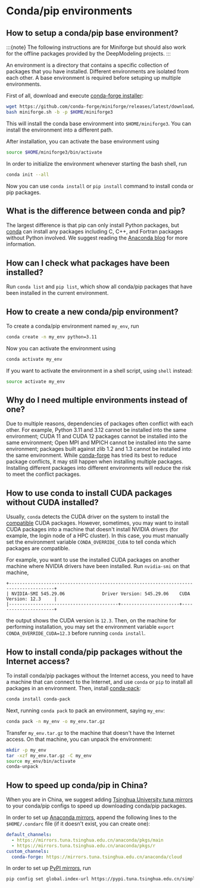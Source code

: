 # Conda/pip environments

## How to setup a conda/pip base environment?

:::{note}
The following instructions are for Miniforge but should also work for the offline packages provided by the DeepModeling projects.
:::

An environment is a directory that contains a specific collection of packages that you have installed.
Different environments are isolated from each other.
A base environment is required before setuping up multiple environments.

First of all, download and execute [conda-forge installer](https://conda-forge.org/download/):

```sh
wget https://github.com/conda-forge/miniforge/releases/latest/download/Miniforge3-Linux-x86_64.sh -O miniforge.sh
bash miniforge.sh -b -p $HOME/miniforge3
```

This will install the conda base environment into `$HOME/miniforge3`. You can install the environment into a different path.

After installation, you can activate the base environment using

```sh
source $HOME/miniforge3/bin/activate
```

In order to initialize the environment whenever starting the bash shell, run

```sh
conda init --all
```

Now you can use `conda install` or `pip install` command to install conda or pip packages.

## What is the difference between conda and pip?

The largest difference is that pip can only install Python packages,
but [conda](https://docs.conda.io/projects/conda/) can install any packages including C, C++, and Fortran packages without Python involved.
We suggest reading the [Anaconda blog](https://www.anaconda.com/blog/understanding-conda-and-pip) for more information.

## How can I check what packages have been installed?

Run `conda list` and `pip list`, which show all conda/pip packages that have been installed in the current environment.

## How to create a new conda/pip environment?

To create a conda/pip environment named `my_env`, run

```sh
conda create -n my_env python=3.11
```

Now you can activate the environment using

```sh
conda activate my_env
```

If you want to activate the environment in a shell script, using `shell` instead:

```sh
source activate my_env
```

## Why do I need multiple environments instead of one?

Due to multiple reasons, dependencies of packages often conflict with each other.
For example, Python 3.11 and 3.12 cannot be installed into the same environment;
CUDA 11 and CUDA 12 packages cannot be installed into the same environment;
Open MPI and MPICH cannot be installed into the same environment;
packages built against zlib 1.2 and 1.3 cannot be installed into the same environment.
While [conda-forge](https://conda-forge.org) has tried its best to reduce package conflicts, it may still happen when installing multiple packages.
Installing different packages into different environments will reduce the risk to meet the conflict packages.

## How to use conda to install CUDA packages without CUDA installed?

Usually, `conda` detects the CUDA driver on the system to install the [compatible](https://docs.nvidia.com/deploy/cuda-compatibility/index.html) CUDA packages.
However, sometimes, you may want to install CUDA packages into a machine that doesn't install NVIDIA drivers (for example, the login node of a HPC cluster).
In this case, you must manually set the environment variable `CONDA_OVERRIDE_CUDA` to tell conda which packages are compatible.

For example, you want to use the installed CUDA packages on another machine where NVIDIA drivers have been installed. Run `nvidia-smi` on that machine, 
```
+---------------------------------------------------------------------------------------+
| NVIDIA-SMI 545.29.06              Driver Version: 545.29.06    CUDA Version: 12.3     |
|-----------------------------------------+----------------------+----------------------+
```
the output shows the CUDA version is `12.3`.
Then, on the machine for performing installation, you may set the environment variable `export CONDA_OVERRIDE_CUDA=12.3` before running `conda install`.

## How to install conda/pip packages without the Internet access?

To install conda/pip packages without the Internet access, you need to have a machine that can connect to the Internet, and use `conda` or `pip` to install all packages in an environment.
Then, install [conda-pack](https://conda.github.io/conda-pack/):

```sh
conda install conda-pack
```

Next, running `conda pack` to pack an environment, saying `my_env`:

```sh
conda pack -n my_env -o my_env.tar.gz
```

Transfer `my_env.tar.gz` to the machine that doesn't have the Internet access.
On that machine, you can unpack the environment:
```sh
mkdir -p my_env
tar -xzf my_env.tar.gz -C my_env
source my_env/bin/activate
conda-unpack
```

## How to speed up conda/pip in China?

When you are in China, we suggest adding [Tsinghua University tuna mirrors](https://mirrors.tuna.tsinghua.edu.cn/) to your conda/pip configs to speed up downloading conda/pip packages.

In order to set up [Anaconda mirrors](https://mirrors.tuna.tsinghua.edu.cn/help/anaconda/), append the following lines to the `$HOME/.condarc` file (if it doesn't exist, you can create one):

```yaml
default_channels:
  - https://mirrors.tuna.tsinghua.edu.cn/anaconda/pkgs/main
  - https://mirrors.tuna.tsinghua.edu.cn/anaconda/pkgs/r
custom_channels:
  conda-forge: https://mirrors.tuna.tsinghua.edu.cn/anaconda/cloud
```

In order to set up [PyPI mirrors](https://mirrors.tuna.tsinghua.edu.cn/help/pypi/), run

```sh
pip config set global.index-url https://pypi.tuna.tsinghua.edu.cn/simple
```
